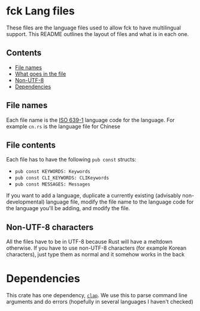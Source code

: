# fck Lang files

These files are the language files used to allow fck to have multilingual support. This README outlines the layout of files and what is in each one.

## Contents
- [File names](#file-names)
- [What goes in the file](#file-contents)
- [Non-UTF-8](#non-utf-8-characters)
- [Dependencies](#dependencies)

## File names

Each file name is the [ISO 639-1](https://en.wikipedia.org/wiki/List_of_ISO_639-1_codes) language code for the language. For example `cn.rs` is the language file for Chinese

## File contents

Each file has to have the following `pub const` structs:
- `pub const KEYWORDS: Keywords`
- `pub const CLI_KEYWORDS: CLIKeywords`
- `pub const MESSAGES: Messages`

If you want to add a language, duplicate a currently existing (advisably non-developmental) language file, modify the file name to the language code for the language you'll be adding, and modify the file.

## Non-UTF-8 characters

All the files have to be in UTF-8 because Rust will have a meltdown otherwise. If you have to use non-UTF-8 characters (for example Korean characters), just type them as normal and it somehow works in the back

# Dependencies

This crate has one dependency, [`clap`](https://crates.io/crates/clap/3.1.18). We use this to parse command line arguments and do errors (hopefully in several languages I haven't checked)
